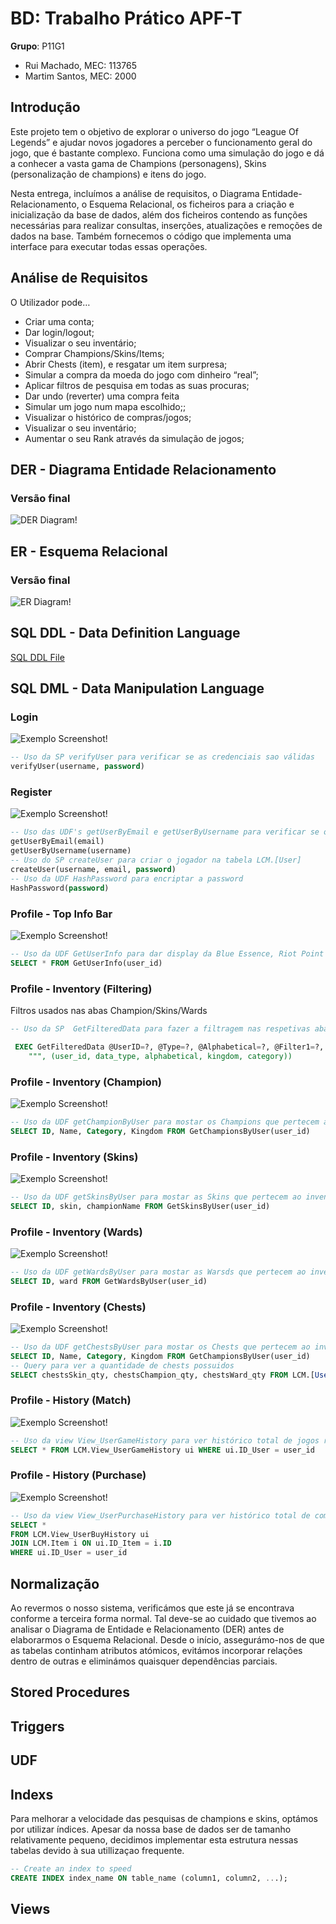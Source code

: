# BD: Trabalho Prático APF-T

**Grupo**: P11G1
- Rui Machado, MEC: 113765
- Martim Santos, MEC: 2000


## Introdução
 
Este projeto tem o objetivo de explorar o universo do jogo “League Of Legends” e ajudar novos jogadores a perceber o funcionamento geral do jogo, que é bastante complexo. Funciona como uma simulação do jogo e dá a conhecer a vasta gama de Champions (personagens), Skins (personalização de champions) e itens do jogo. 

Nesta entrega, incluímos a análise de requisitos, o Diagrama Entidade-Relacionamento, o Esquema Relacional, os ficheiros para a criação e inicialização da base de dados, além dos ficheiros contendo as funções necessárias para realizar consultas, inserções, atualizações e remoções de dados na base. Também fornecemos o código que implementa uma interface para executar todas essas operações.


## ​Análise de Requisitos 

O Utilizador pode…
- Criar uma conta;
- Dar login/logout;
- Visualizar o seu inventário;
- Comprar Champions/Skins/Items;
- Abrir Chests (item), e resgatar um item surpresa;
- Simular a compra da moeda do jogo com dinheiro “real”;
- Aplicar filtros de pesquisa em todas as suas procuras;
- Dar undo (reverter) uma compra feita
- Simular um jogo num mapa escolhido;;
- Visualizar o histórico de compras/jogos;
- Visualizar o seu inventário;
- Aumentar o seu Rank através da simulação de jogos;


## DER - Diagrama Entidade Relacionamento

### Versão final

![DER Diagram!](DER.png "AnImage")

## ER - Esquema Relacional

### Versão final

![ER Diagram!](MR.png "AnImage")


## ​SQL DDL - Data Definition Language

[SQL DDL File](sql/01_ddl.sql "SQLFileQuestion")

## SQL DML - Data Manipulation Language

### Login

![Exemplo Screenshot!](screenshots/login.png "AnImage")

```sql
-- Uso da SP verifyUser para verificar se as credenciais sao válidas
verifyUser(username, password)
```

### Register

![Exemplo Screenshot!](screenshots/register.png "AnImage")

```sql
-- Uso das UDF's getUserByEmail e getUserByUsername para verificar se os valores introduzidos já existem da DB.
getUserByEmail(email)
getUserByUsername(username)
-- Uso do SP createUser para criar o jogador na tabela LCM.[User]
createUser(username, email, password)
-- Uso da UDF HashPassword para encriptar a password
HashPassword(password)
```

### Profile - Top Info Bar

![Exemplo Screenshot!](screenshots/profile1.png "AnImage")

```sql
-- Uso da UDF GetUserInfo para dar display da Blue Essence, Riot Point e Rank presentes na top bar
SELECT * FROM GetUserInfo(user_id)
```


### Profile - Inventory (Filtering)
Filtros usados nas abas Champion/Skins/Wards
```sql
-- Uso da SP  GetFilteredData para fazer a filtragem nas respetivas abas 

 EXEC GetFilteredData @UserID=?, @Type=?, @Alphabetical=?, @Filter1=?, @Filter2=?
    """, (user_id, data_type, alphabetical, kingdom, category))
```

### Profile - Inventory (Champion)

![Exemplo Screenshot!](screenshots/profile1.png "AnImage")

```sql
-- Uso da UDF getChampionByUser para mostar os Champions que pertecem ao inventário do user
SELECT ID, Name, Category, Kingdom FROM GetChampionsByUser(user_id)
```

### Profile - Inventory (Skins)

![Exemplo Screenshot!](screenshots/profile2.png "AnImage")

```sql
-- Uso da UDF getSkinsByUser para mostar as Skins que pertecem ao inventário do user
SELECT ID, skin, championName FROM GetSkinsByUser(user_id)
```

### Profile - Inventory (Wards)

![Exemplo Screenshot!](screenshots/profile3.png "AnImage")

```sql
-- Uso da UDF getWardsByUser para mostar as Warsds que pertecem ao inventário do user
SELECT ID, ward FROM GetWardsByUser(user_id)
```

### Profile - Inventory (Chests)

![Exemplo Screenshot!](screenshots/profile4.png "AnImage")

```sql
-- Uso da UDF getChestsByUser para mostar os Chests que pertecem ao inventário do user
SELECT ID, Name, Category, Kingdom FROM GetChampionsByUser(user_id)
-- Query para ver a quantidade de chests possuidos
SELECT chestsSkin_qty, chestsChampion_qty, chestsWard_qty FROM LCM.[User] WHERE ID = user_id
```

### Profile - History (Match)

![Exemplo Screenshot!](screenshots/profile5.png "AnImage")

```sql
-- Uso da view View_UserGameHistory para ver histórico total de jogos realizados pelo user
SELECT * FROM LCM.View_UserGameHistory ui WHERE ui.ID_User = user_id
```

### Profile - History (Purchase)

![Exemplo Screenshot!](screenshots/profile6.png "AnImage")

```sql
-- Uso da view View_UserPurchaseHistory para ver histórico total de compras realizadas pelo user
SELECT *
FROM LCM.View_UserBuyHistory ui
JOIN LCM.Item i ON ui.ID_Item = i.ID
WHERE ui.ID_User = user_id
```

## Normalização


Ao revermos o nosso sistema, verificámos que este já se encontrava conforme a terceira forma normal. Tal deve-se ao cuidado que tivemos ao analisar o Diagrama de Entidade e Relacionamento (DER) antes de elaborarmos o Esquema Relacional. Desde o início, assegurámo-nos de que as tabelas continham atributos atómicos, evitámos incorporar relações dentro de outras e eliminámos quaisquer dependências parciais.

## Stored Procedures

## Triggers

## UDF

## Indexs

Para melhorar a velocidade das pesquisas de champions e skins, optámos por utilizar índices. Apesar da nossa base de dados ser de tamanho relativamente pequeno, decidimos implementar esta estrutura nessas tabelas devido à sua utillizaçao frequente.

```sql
-- Create an index to speed
CREATE INDEX index_name ON table_name (column1, column2, ...);
```

## Views







 